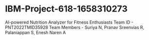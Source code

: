 # IBM-Project-618-1658310273
AI-powered Nutrition Analyzer for Fitness Enthusiasts
Team ID - PNT2022TMID35928
Team Members - Suriya N, Pranav Sreenvias R, Palaniappan S, Enesh Naren A
